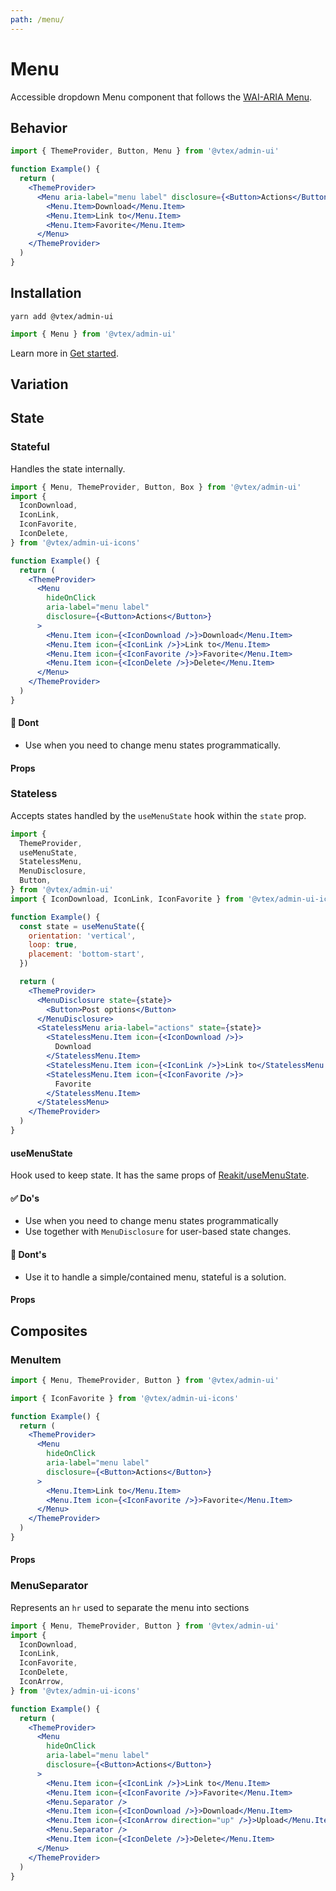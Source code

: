 ```yaml
---
path: /menu/
---
```


# Menu

Accessible dropdown Menu component that follows the [WAI-ARIA Menu](https://www.w3.org/TR/wai-aria-practices/#menu).

## Behavior

```jsx
import { ThemeProvider, Button, Menu } from '@vtex/admin-ui'

function Example() {
  return (
    <ThemeProvider>
      <Menu aria-label="menu label" disclosure={<Button>Actions</Button>}>
        <Menu.Item>Download</Menu.Item>
        <Menu.Item>Link to</Menu.Item>
        <Menu.Item>Favorite</Menu.Item>
      </Menu>
    </ThemeProvider>
  )
}
```

## Installation

```static
yarn add @vtex/admin-ui
```

```jsx static
import { Menu } from '@vtex/admin-ui'
```

Learn more in [Get started](/docs/get-started/).

## Variation

## State

### Stateful

Handles the state internally.

```jsx
import { Menu, ThemeProvider, Button, Box } from '@vtex/admin-ui'
import {
  IconDownload,
  IconLink,
  IconFavorite,
  IconDelete,
} from '@vtex/admin-ui-icons'

function Example() {
  return (
    <ThemeProvider>
      <Menu
        hideOnClick
        aria-label="menu label"
        disclosure={<Button>Actions</Button>}
      >
        <Menu.Item icon={<IconDownload />}>Download</Menu.Item>
        <Menu.Item icon={<IconLink />}>Link to</Menu.Item>
        <Menu.Item icon={<IconFavorite />}>Favorite</Menu.Item>
        <Menu.Item icon={<IconDelete />}>Delete</Menu.Item>
      </Menu>
    </ThemeProvider>
  )
}
```

#### 🚫 Dont

- Use when you need to change menu states programmatically.

#### Props

<propdetails heading="Menu Props" component="Menu">
</propdetails>

### Stateless

Accepts states handled by the `useMenuState` hook within the `state` prop.

```jsx
import {
  ThemeProvider,
  useMenuState,
  StatelessMenu,
  MenuDisclosure,
  Button,
} from '@vtex/admin-ui'
import { IconDownload, IconLink, IconFavorite } from '@vtex/admin-ui-icons'

function Example() {
  const state = useMenuState({
    orientation: 'vertical',
    loop: true,
    placement: 'bottom-start',
  })

  return (
    <ThemeProvider>
      <MenuDisclosure state={state}>
        <Button>Post options</Button>
      </MenuDisclosure>
      <StatelessMenu aria-label="actions" state={state}>
        <StatelessMenu.Item icon={<IconDownload />}>
          Download
        </StatelessMenu.Item>
        <StatelessMenu.Item icon={<IconLink />}>Link to</StatelessMenu.Item>
        <StatelessMenu.Item icon={<IconFavorite />}>
          Favorite
        </StatelessMenu.Item>
      </StatelessMenu>
    </ThemeProvider>
  )
}
```

#### useMenuState

Hook used to keep state. It has the same props of [Reakit/useMenuState](https://reakit.io/docs/menu/#usemenustate).

#### ✅ Do's

- Use when you need to change menu states programmatically
- Use together with `MenuDisclosure` for user-based state changes.

#### 🚫 Dont's

- Use it to handle a simple/contained menu, stateful is a solution.

#### Props

<propdetails heading="StatelessMenu Props" component="StatelessMenu">
</propdetails>

## Composites

### MenuItem

```jsx
import { Menu, ThemeProvider, Button } from '@vtex/admin-ui'

import { IconFavorite } from '@vtex/admin-ui-icons'

function Example() {
  return (
    <ThemeProvider>
      <Menu
        hideOnClick
        aria-label="menu label"
        disclosure={<Button>Actions</Button>}
      >
        <Menu.Item>Link to</Menu.Item>
        <Menu.Item icon={<IconFavorite />}>Favorite</Menu.Item>
      </Menu>
    </ThemeProvider>
  )
}
```

#### Props

<propdetails heading="MenuItem Props" component="Button">
</propdetails>

### MenuSeparator

Represents an `hr` used to separate the menu into sections

```jsx
import { Menu, ThemeProvider, Button } from '@vtex/admin-ui'
import {
  IconDownload,
  IconLink,
  IconFavorite,
  IconDelete,
  IconArrow,
} from '@vtex/admin-ui-icons'

function Example() {
  return (
    <ThemeProvider>
      <Menu
        hideOnClick
        aria-label="menu label"
        disclosure={<Button>Actions</Button>}
      >
        <Menu.Item icon={<IconLink />}>Link to</Menu.Item>
        <Menu.Item icon={<IconFavorite />}>Favorite</Menu.Item>
        <Menu.Separator />
        <Menu.Item icon={<IconDownload />}>Download</Menu.Item>
        <Menu.Item icon={<IconArrow direction="up" />}>Upload</Menu.Item>
        <Menu.Separator />
        <Menu.Item icon={<IconDelete />}>Delete</Menu.Item>
      </Menu>
    </ThemeProvider>
  )
}
```
